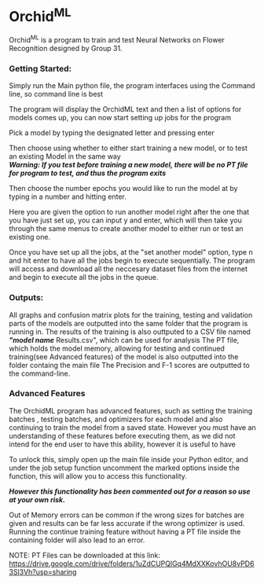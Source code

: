 # Orchid<sup>ML</sup>


Orchid<sup>ML</sup> is a program to train and test Neural Networks on Flower Recognition designed by Group 31.

### Getting Started:
Simply run the Main python file, the program interfaces using the Command line, so command line is best

The program will display the OrchidML text and then a list of options for models comes up, you can now start setting up jobs for the program

Pick a model by typing the designated letter and pressing enter

Then choose using whether to either start training a new model, or to test an existing Model in the same way<br>
***Warning: If you test before training a new model, there will be no PT file for program to test, and thus the program exits***

Then choose the number epochs you would like to run the model at by typing in a number and hitting enter.

Here you are given the option to run another model right after the one that you have just set up, you can input y and enter, which will then take you through the same
menus to create another model to either run or test an existing one.

Once you have set up all the jobs, at the "set another model" option, type n and hit enter to have all the jobs begin to execute sequentially.
The program will access and download all the neccesary dataset files from the internet and begin to execute all the jobs in the queue.

### Outputs:
All graphs and confusion matrix plots for the training, testing and validation parts of the models are outputted into the same folder that the program is running in.
The results of the training is also outtputed to a CSV file named ***"model name*** Results.csv", which can be used for analysis
The PT file, which holds the model memory, allowing for testing and continued training(see Advanced features) of the model is also outputted into the folder containg the main file
The Precision and F-1 scores are outputted to the command-line.


### Advanced Features

The OrchidML program has advanced features, such as setting the training batches , testing batches, and optimizers for each model and also continuing to train the model from a 
saved state. However you must have an understanding of these features before executing them, as we did not intend for the end user to have this ability, however it is useful to have

To unlock this, simply open up the main file inside your Python editor, and under the job setup function uncomment the marked options inside
the function, this will allow you to access this functionality. 

***However this functionality has been commented out for a reason so use at your own risk.***

Out of Memory errors can be common if the wrong sizes for batches are given and results can be far less accurate if the wrong optimizer is used. 
Running the continue training feature without having a PT file inside the containing folder will also lead to an error.

NOTE: PT Files can be downloaded at this link:
https://drive.google.com/drive/folders/1uZdCUPQlGq4MdXXKovhOU8vPD63Sl3Vh?usp=sharing